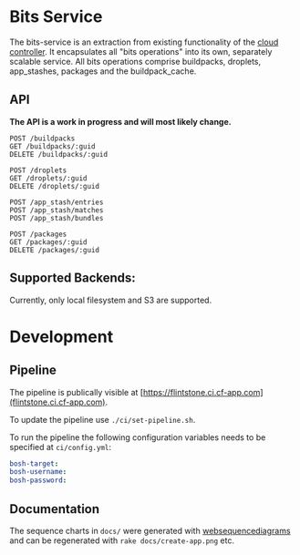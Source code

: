# Bits Service

The bits-service is an extraction from existing functionality of the [cloud controller](https://github.com/cloudfoundry/cloud_controller_ng). It encapsulates all "bits operations" into its own, separately scalable service. All bits operations comprise buildpacks, droplets, app_stashes, packages and the buildpack_cache. 

## API

**The API is a work in progress and will most likely change.**

```
POST /buildpacks
GET /buildpacks/:guid
DELETE /buildpacks/:guid
```

```
POST /droplets
GET /droplets/:guid
DELETE /droplets/:guid
```

```
POST /app_stash/entries
POST /app_stash/matches
POST /app_stash/bundles
```

```
POST /packages
GET /packages/:guid
DELETE /packages/:guid
```

## Supported Backends: 

Currently, only local filesystem and S3 are supported.

# Development

## Pipeline

The pipeline is publically visible at [https://flintstone.ci.cf-app.com](flintstone.ci.cf-app.com).

To update the pipeline use `./ci/set-pipeline.sh`. 

To run the pipeline the following configuration variables needs to be specified at `ci/config.yml`:

```yaml
bosh-target:
bosh-username:
bosh-password:
```

## Documentation

The sequence charts in `docs/` were generated with [websequencediagrams](https://www.websequencediagrams.com/) and can be regenerated with `rake docs/create-app.png` etc.
